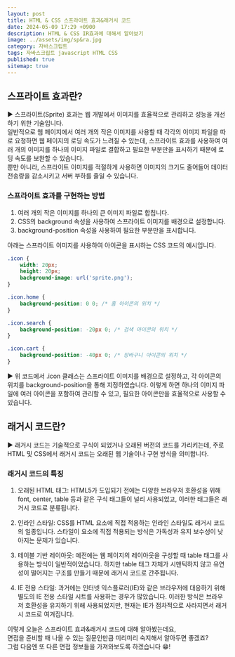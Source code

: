 ```yaml
---
layout: post
title: HTML & CSS 스프라이트 효과&래거시 코드
date: 2024-05-09 17:29 +0900
description: HTML & CSS IR효과에 대해서 알아보기
image: ../assets/img/sp&ra.jpg
category: 자바스크립트
tags: 자바스크립트 javascript HTML CSS
published: true
sitemap: true
---
```


## 스프라이트 효과란?

▶ 스프라이트(Sprite) 효과는 웹 개발에서 이미지를 효율적으로 관리하고 성능을 개선하기 위한 기술입니다.<br>
일반적으로 웹 페이지에서 여러 개의 작은 이미지를 사용할 때 각각의 이미지 파일을 따로 요청하면 웹 페이지의 로딩 속도가 느려질 수 있는데, 스프라이트 효과를 사용하여 여러 개의 이미지를 하나의 이미지 파일로 결합하고 필요한 부분만을 표시하기 때문에 로딩 속도를 보완할 수 있습니다.<br>
뿐만 아니라, 스프라이트 이미지를 적절하게 사용하면 이미지의 크기도 줄어들어 데이터 전송량을 감소시키고 서버 부하를 줄일 수 있습니다.
<br>

### 스프라이트 효과를 구현하는 방법

1. 여러 개의 작은 이미지를 하나의 큰 이미지 파일로 합칩니다.<br>
2. CSS의 background 속성을 사용하여 스프라이트 이미지를 배경으로 설정합니다.<br>
3. background-position 속성을 사용하여 필요한 부분만을 표시합니다.<br>

아래는 스프라이트 이미지를 사용하여 아이콘을 표시하는 CSS 코드의 예시입니다.
<br>

````css
.icon {
    width: 20px;
    height: 20px;
    background-image: url('sprite.png');
}

.icon.home {
    background-position: 0 0; /* 홈 아이콘의 위치 */
}

.icon.search {
    background-position: -20px 0; /* 검색 아이콘의 위치 */
}

.icon.cart {
    background-position: -40px 0; /* 장바구니 아이콘의 위치 */
}
````

▶ 위 코드에서 .icon 클래스는 스프라이트 이미지를 배경으로 설정하고, 각 아이콘의 위치를 background-position을 통해 지정하였습니다. 이렇게 하면 하나의 이미지 파일에 여러 아이콘을 포함하여 관리할 수 있고, 필요한 아이콘만을 효율적으로 사용할 수 있습니다.
<br>

## 래거시 코드란?

▶ 래거시 코드는 기술적으로 구식이 되었거나 오래된 버전의 코드를 가리키는데, 주로 HTML 및 CSS에서 래거시 코드는 오래된 웹 기술이나 구현 방식을 의미합니다.
<br>

### 래거시 코드의 특징

1. 오래된 HTML 태그: HTML5가 도입되기 전에는 다양한 브라우저 호환성을 위해 font, center, table 등과 같은 구식 태그들이 널리 사용되었고, 이러한 태그들은 래거시 코드로 분류됩니다.<br>

2. 인라인 스타일: CSS를 HTML 요소에 직접 적용하는 인라인 스타일도 래거시 코드의 일종입니다. 스타일이 요소에 직접 적용되는 방식은 가독성과 유지 보수성이 낮아지는 문제가 있습니다.<br>

3. 테이블 기반 레이아웃: 예전에는 웹 페이지의 레이아웃을 구성할 때 table 태그를 사용하는 방식이 일반적이었습니다. 하지만 table 태그 자체가 시맨틱하지 않고 유연성이 떨어지는 구조를 만들기 때문에 래거시 코드로 간주됩니다.<br>

4. IE 전용 스타일: 과거에는 인터넷 익스플로러(IE)와 같은 브라우저에 대응하기 위해 별도의 IE 전용 스타일 시트를 사용하는 경우가 많았습니다. 이러한 방식은 브라우저 호환성을 유지하기 위해 사용되었지만, 현재는 IE가 점차적으로 사라지면서 래거시 코드로 여겨집니다.<br>

이렇게 오늘은 스프라이트 효과&래거시 코드에 대해 알아봤는데요,<br>
면접을 준비할 때 나올 수 있는 질문인만큼 미리미리 숙지해서 알아두면 좋겠죠?<br>
그럼 다음엔 또 다른 면접 정보들을 가져와보도록 하겠습니다 😁!
